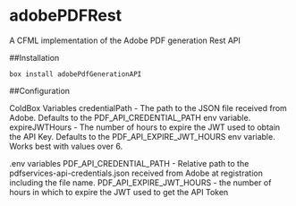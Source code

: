 # adobePDFRest
A CFML implementation of the Adobe PDF generation Rest API

##Installation

``box install adobePdfGenerationAPI``

##Configuration

ColdBox Variables
credentialPath - The path to the JSON file received from Adobe. Defaults to the PDF_API_CREDENTIAL_PATH env variable.
expireJWTHours - The number of hours to expire the JWT used to obtain the API Key. Defaults to the PDF_API_EXPIRE_JWT_HOURS env variable. Works best with values over 6. 

.env variables
PDF_API_CREDENTIAL_PATH - Relative path to the pdfservices-api-credentials.json received from Adobe at registration including the file name.
PDF_API_EXPIRE_JWT_HOURS - the number of hours in which to expire the JWT used to get the API Token


